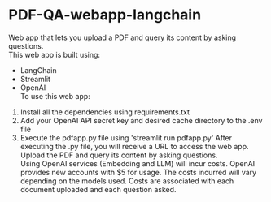 # PDF-QA-webapp-langchain
Web app that lets you upload a PDF and query its content by asking questions.<br>
This web app is built using:
- LangChain
- Streamlit
- OpenAI<br>
To use this web app:
1. Install all the dependencies using requirements.txt
2. Add your OpenAI API secret key and desired cache directory to the .env file
3. Execute the pdfapp.py file using 'streamlit run pdfapp.py'
After executing the .py file, you will receive a URL to access the web app. Upload the PDF and query its content by asking questions.<br>
Using OpenAI services (Embedding and LLM) will incur costs. OpenAI provides new accounts with $5 for usage. The costs incurred will vary depending on the models used. Costs are associated with each document uploaded and each question asked.
